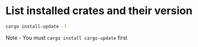 # List installed crates and their version
``` sh
cargo install-update -l
```

Note - You must `cargo install cargo-update` first
